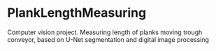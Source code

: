 # PlankLengthMeasuring
Computer vision project. Measuring length of planks moving trough conveyor, based on U-Net segmentation and digital image processing
